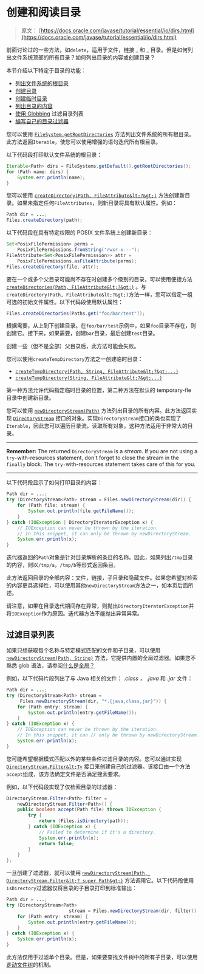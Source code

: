 # 创建和阅读目录

> 原文： [https://docs.oracle.com/javase/tutorial/essential/io/dirs.html](https://docs.oracle.com/javase/tutorial/essential/io/dirs.html)

前面讨论过的一些方法，如`delete`，适用于文件，链接 _ 和 _ 目录。但是如何列出文件系统顶部的所有目录？如何列出目录的内容或创建目录？

本节介绍以下特定于目录的功能：

*   [列出文件系统的根目录](#listall)
*   [创建目录](#create)
*   [创建临时目录](#createTemp)
*   [列出目录的内容](#listdir)
*   [使用 Globbing](#glob) 过滤目录列表
*   [编写自己的目录过滤器](#filter)

您可以使用 [`FileSystem.getRootDirectories`](https://docs.oracle.com/javase/8/docs/api/java/nio/file/FileSystem.html#getRootDirectories--) 方法列出文件系统的所有根目录。此方法返回`Iterable`，使您可以使用增强的语句迭代所有根目录。

以下代码段打印默认文件系统的根目录：

```java
Iterable<Path> dirs = FileSystems.getDefault().getRootDirectories();
for (Path name: dirs) {
    System.err.println(name);
}

```

您可以使用 [`createDirectory(Path, FileAttribute&lt;?&gt;)`](https://docs.oracle.com/javase/8/docs/api/java/nio/file/Files.html#createDirectory-java.nio.file.Path-java.nio.file.attribute.FileAttribute...-) 方法创建新目录。如果未指定任何`FileAttributes`，则新目录将具有默认属性。例如：

```java
Path dir = ...;
Files.createDirectory(path);

```

以下代码段在具有特定权限的 POSIX 文件系统上创建新目录：

```java
Set<PosixFilePermission> perms =
    PosixFilePermissions.fromString("rwxr-x---");
FileAttribute<Set<PosixFilePermission>> attr =
    PosixFilePermissions.asFileAttribute(perms);
Files.createDirectory(file, attr);

```

要在一个或多个父目录可能尚不存在时创建多个级别的目录，可以使用便捷方法 [`createDirectories(Path, FileAttribute&lt;?&gt;)`](https://docs.oracle.com/javase/8/docs/api/java/nio/file/Files.html#createDirectories-java.nio.file.Path-java.nio.file.attribute.FileAttribute...-) 。与`createDirectory(Path, FileAttribute&lt;?&gt;)`方法一样，您可以指定一组可选的初始文件属性。以下代码段使用默认属性：

```java
Files.createDirectories(Paths.get("foo/bar/test"));

```

根据需要，从上到下创建目录。在`foo/bar/test`示例中，如果`foo`目录不存在，则创建它。接下来，如果需要，创建`bar`目录，最后创建`test`目录。

创建一些（但不是全部）父目录后，此方法可能会失败。

您可以使用`createTempDirectory`方法之一创建临时目录：

*   [`createTempDirectory(Path, String, FileAttribute&lt;?&gt;...)`](https://docs.oracle.com/javase/8/docs/api/java/nio/file/Files.html#createTempDirectory-java.nio.file.Path-java.lang.String-java.nio.file.attribute.FileAttribute...-)
*   [`createTempDirectory(String, FileAttribute&lt;?&gt;...)`](https://docs.oracle.com/javase/8/docs/api/java/nio/file/Files.html#createTempDirectory-java.lang.String-java.nio.file.attribute.FileAttribute...-)

第一种方法允许代码指定临时目录的位置，第二种方法在默认的 temporary-fle 目录中创建新目录。

您可以使用 [`newDirectoryStream(Path)`](https://docs.oracle.com/javase/8/docs/api/java/nio/file/Files.html#newDirectoryStream-java.nio.file.Path-) 方法列出目录的所有内容。此方法返回实现 [`DirectoryStream`](https://docs.oracle.com/javase/8/docs/api/java/nio/file/DirectoryStream.html) 接口的对象。实现`DirectoryStream`接口的类也实现了`Iterable`，因此您可以遍历目录流，读取所有对象。这种方法适用于非常大的目录。

* * *

**Remember:** The returned `DirectoryStream` is a _stream_. If you are not using a `try-`with-resources statement, don't forget to close the stream in the `finally` block. The `try-`with-resources statement takes care of this for you.

* * *

以下代码段显示了如何打印目录的内容：

```java
Path dir = ...;
try (DirectoryStream<Path> stream = Files.newDirectoryStream(dir)) {
    for (Path file: stream) {
        System.out.println(file.getFileName());
    }
} catch (IOException | DirectoryIteratorException x) {
    // IOException can never be thrown by the iteration.
    // In this snippet, it can only be thrown by newDirectoryStream.
    System.err.println(x);
}

```

迭代器返回的`Path`对象是针对目录解析的条目的名称。因此，如果列出`/tmp`目录的内容，则以`/tmp/a`，`/tmp/b`等形式返回条目。

此方法返回目录的全部内容：文件，链接，子目录和隐藏文件。如果您希望对检索的内容更具选择性，可以使用其他`newDirectoryStream`方法之一，如本页后面所述。

请注意，如果在目录迭代期间存在异常，则抛出`DirectoryIteratorException`并将`IOException`作为原因。迭代器方法不能抛出异常异常。

##  过滤目录列表

如果只想获取每个名称与特定模式匹配的文件和子目录，可以使用 [`newDirectoryStream(Path, String)`](https://docs.oracle.com/javase/8/docs/api/java/nio/file/Files.html#newDirectoryStream-java.nio.file.Path-java.lang.String-) 方法，它提供内置的全局过滤器。如果您不熟悉 glob 语法，请参阅[什么是全局？](fileOps.html#glob)

例如，以下代码片段列出了与 Java 相关的文件： _.class_ ， _.java_ 和 _.jar_ 文件：

```java
Path dir = ...;
try (DirectoryStream<Path> stream =
     Files.newDirectoryStream(dir, "*.{java,class,jar}")) {
    for (Path entry: stream) {
        System.out.println(entry.getFileName());
    }
} catch (IOException x) {
    // IOException can never be thrown by the iteration.
    // In this snippet, it can // only be thrown by newDirectoryStream.
    System.err.println(x);
}

```

您可能希望根据模式匹配以外的某些条件过滤目录的内容。您可以通过实现 [`DirectoryStream.Filter&lt;T>`](https://docs.oracle.com/javase/8/docs/api/java/nio/file/DirectoryStream.Filter.html) 接口来创建自己的过滤器。该接口由一个方法`accept`组成，该方法确定文件是否满足搜索要求。

例如，以下代码段实现了仅检索目录的过滤器：

```java
DirectoryStream.Filter<Path> filter =
    newDirectoryStream.Filter<Path>() {
    public boolean accept(Path file) throws IOException {
        try {
            return (Files.isDirectory(path));
        } catch (IOException x) {
            // Failed to determine if it's a directory.
            System.err.println(x);
            return false;
        }
    }
};

```

一旦创建了过滤器，就可以使用 [`newDirectoryStream(Path, DirectoryStream.Filter&lt;? super Path&gt;)`](https://docs.oracle.com/javase/8/docs/api/java/nio/file/Files.html#newDirectoryStream-java.nio.file.Path-java.nio.file.DirectoryStream.Filter-) 方法调用它。以下代码段使用`isDirectory`过滤器仅将目录的子目录打印到标准输出：

```java
Path dir = ...;
try (DirectoryStream<Path>
                       stream = Files.newDirectoryStream(dir, filter)) {
    for (Path entry: stream) {
        System.out.println(entry.getFileName());
    }
} catch (IOException x) {
    System.err.println(x);
}

```

此方法仅用于过滤单个目录。但是，如果要查找文件树中的所有子目录，可以使用[走动文件树](walk.html)的机制。